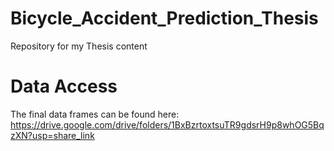 # Bicycle_Accident_Prediction_Thesis
Repository for my Thesis content


# Data Access

The final data frames can be found here: https://drive.google.com/drive/folders/1BxBzrtoxtsuTR9gdsrH9p8whOG5BqzXN?usp=share_link
